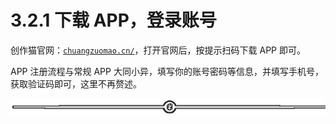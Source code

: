 # 3.2.1 下载 APP，登录账号

创作猫官网：[`chuangzuomao.cn/`](https://chuangzuomao.cn/)，打开官网后，按提示扫码下载 APP 即可。

APP 注册流程与常规 APP 大同小异，填写你的账号密码等信息，并填写手机号，获取验证码即可，这里不再赘述。

![](img/e3f2879ffbe01683a4abd019b77011d8.png)